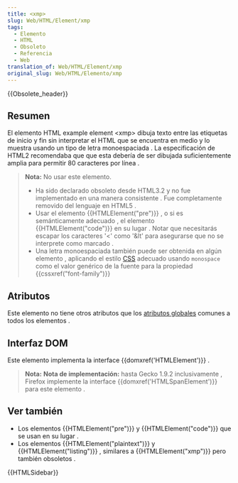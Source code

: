 ```yaml
---
title: <xmp>
slug: Web/HTML/Element/xmp
tags:
  - Elemento
  - HTML
  - Obsoleto
  - Referencia
  - Web
translation_of: Web/HTML/Element/xmp
original_slug: Web/HTML/Elemento/xmp
---
```

{{Obsolete_header}}

## Resumen

El elemento HTML example element \<xmp> dibuja texto entre las etiquetas de inicio y fin sin interpretar el HTML que se encuentra en medio y lo muestra usando un tipo de letra monoespaciada . La especificación de HTML2 recomendaba que que esta debería de ser dibujada suficientemente amplia para permitir 80 caracteres por línea .

> **Nota:** No usar este elemento.
>
> - Ha sido declarado obsoleto desde HTML3.2 y no fue implementado en una manera consistente . Fue completamente removido del lenguaje en HTML5 .
> - Usar el elemento {{HTMLElement("pre")}} , o si es semánticamente adecuado , el elemento {{HTMLElement("code")}} en su lugar . Notar que necesitarás escapar los caracteres '<' como '\&lt' para asegurarse que no se interprete como marcado .
> - Una letra monoespaciada también puede ser obtenida en algún elemento , aplicando el estilo [CSS](/es/docs/Web/CSS) adecuado usando `monospace` como el valor genérico de la fuente para la propiedad {{cssxref("font-family")}}

## Atributos

Este elemento no tiene otros atributos que los [atributos globales](/es/docs/Web/HTML/Atributos_Globales) comunes a todos los elementos .

## Interfaz DOM

Este elemento implementa la interface {{domxref('HTMLElement')}} .

> **Nota:** **Nota de implementación:** hasta Gecko 1.9.2 inclusivamente , Firefox implemente la interface {{domxref('HTMLSpanElement')}} para este elemento .

## Ver también

- Los elementos {{HTMLElement("pre")}} y {{HTMLElement("code")}} que se usan en su lugar .
- Los elementos {{HTMLElement("plaintext")}} y {{HTMLElement("listing")}} , similares a {{HTMLElement("xmp")}} pero también obsoletos .

{{HTMLSidebar}}
